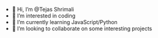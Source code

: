 - 👋 Hi, I’m @Tejas Shrimali
- 👀 I’m interested in coding
- 🌱 I’m currently learning JavaScript/Python
- 💞️ I’m looking to collaborate on some interesting projects

<!---
TejDev-tech/TejDev-tech is a ✨ special ✨ repository because its `README.md` (this file) appears on your GitHub profile.
You can click the Preview link to take a look at your changes.
--->
